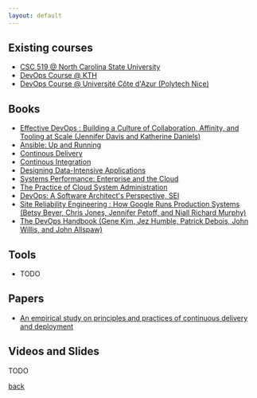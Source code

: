 ```yaml
---
layout: default
---
```


## Existing courses

- [CSC 519 @ North Carolina State University](https://github.com/CSC-DevOps/Course)
- [DevOps Course @ KTH](https://github.com/KTH/devops-course)
- [DevOps Course @ Université Côte d'Azur (Polytech Nice)](https://github.com/mosser/isa-devops)

## Books

* [Effective DevOps : Building a Culture of Collaboration, Affinity, and Tooling at Scale (Jennifer Davis and Katherine Daniels)](https://www.amazon.com/Effective-DevOps-Building-Collaboration-Affinity/dp/1491926309)
* [Ansible: Up and Running](http://www.ansiblebook.com/)
* [Continous Delivery](http://continuousdelivery.com/)
* [Continous Integration](http://www.amazon.com/Continuous-Integration-Improving-Software-Reducing/dp/0321336380)
* [Designing Data-Intensive Applications](http://dataintensive.net/)
* [Systems Performance: Enterprise and the Cloud](http://www.brendangregg.com/sysperfbook.html)
* [The Practice of Cloud System Administration](http://the-cloud-book.com/)
* [DevOps: A Software Architect's Perspective, SEI](http://www.amazon.com/DevOps-Software-Architects-Perspective-Engineering/dp/0134049845)
* [Site Reliability Engineering : How Google Runs Production Systems (Betsy Beyer, Chris Jones, Jennifer Petoff, and Niall Richard Murphy)](https://www.amazon.com/Site-Reliability-Engineering-Production-Systems/dp/149192912X)
* [The DevOps Handbook (Gene Kim, Jez Humble, Patrick Debois, John Willis, and John Allspaw)](https://www.amazon.com/DevOps-Handbook-World-Class-Reliability-Organizations/dp/1942788002)

## Tools

* TODO

## Papers

* [An empirical study on principles and practices of continuous delivery and deployment](https://peerj.com/preprints/1889.pdf)

## Videos and Slides

TODO

[back](./)
